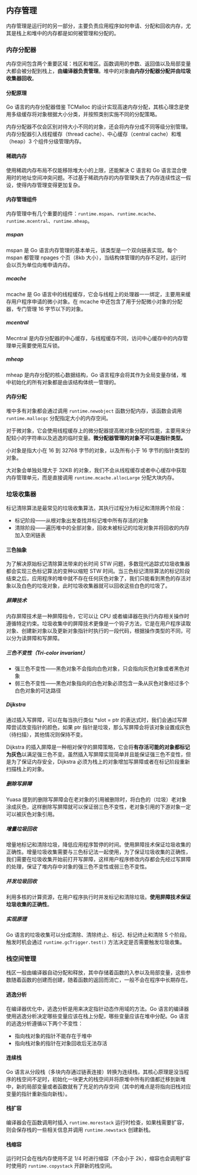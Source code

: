 内存管理
---

内存管理是运行时的另一部分，主要负责应用程序如何申请、分配和回收内存，尤其是栈上和堆中的内存都是如何被管理和分配的。



### 内存分配器

内存空间包含两个重要区域：栈区和堆区。函数调用的参数、返回值以及局部变量大都会被分配到栈上，**由编译器负责管理**。堆中的对象**由内存分配器分配并由垃圾收集器回收**。

#### 分配原理

Go 语言的内存分配器借鉴 TCMalloc 的设计实现高速内存分配，其核心理念是使用多级缓存将对象根据大小分类，并按照类别实施不同的分配策略。

内存分配器不仅会区别对待大小不同的对象，还会将内存分成不同等级分别管理。内存分配器引入线程缓存（thread cache）、中心缓存（central cache）和堆（heap）3 个组件分级管理内存。

#### 稀疏内存

使用稀疏内存布局不仅能移除堆大小的上限，还能解决 C 语言和 Go 语言混合使用时的地址空间冲突问题。不过基于稀疏内存的内存管理失去了内存连续性这一假设，使得内存管理变得更加复杂。

#### 内存管理组件

内存管理中有几个重要的组件：`runtime.mspan`、`runtime.mcache`、`runtime.mcentral`、`runtime.mheap`。

##### mspan

mspan 是 Go 语言内存管理的基本单元，该类型是一个双向链表实现。每个 mspan 都管理 npages 个页（8kb 大小），当结构体管理的内存不足时，运行时会以页为单位向堆申请内存。

##### mcache

mcache 是 Go 语言中的线程缓存，它会与线程上的处理器一一绑定，主要用来缓存用户程序申请的微小对象。在 mcache 中还包含了用于分配微小对象的分配器，专门管理 16 字节以下的对象。

##### mcentral

Mecntral 是内存分配器的中心缓存，与线程缓存不同，访问中心缓存中的内存管理单元需要使用互斥锁。

##### mheap

mheap 是内存分配的核心数据结构，Go 语言程序会将其作为全局变量存储，堆中初始化的所有对象都是由该结构体统一管理的。

#### 内存分配

堆中多有对象都会通过调用 `runtime.newobject` 函数分配内存，该函数会调用 `runtime.mallocgc` 分配指定大小的内存空间。

对于微对象，它会使用线程缓存上的微分配器提高微对象分配的性能，主要用来分配较小的字符串以及逃逸的临时变量。**微分配器管理的对象不可以是指针类型。**

小对象是指大小在 16 到 32768 字节的对象，以及所有小于 16 字节的指针类型的对象。

大对象会单独处理大于 32KB 的对象，我们不会从线程缓存或者中心缓存中获取内存管理单元，而是直接调用 `runtime.mcache.allocLarge` 分配大块内存。



### 垃圾收集器

标记清除算法是最常见的垃圾收集算法，其执行过程分为标记和清除两个阶段：

* 标记阶段——从根对象出发查找并标记堆中所有存活的对象
* 清除阶段——遍历堆中的全部对象，回收未被标记的垃圾对象并将回收的内存加入空闲链表

#### 三色抽象

为了解决原始标记清除算法带来的长时间 STW 问题，多数现代追踪式垃圾收集器都会实现三色标记算法的变种以缩短 STW 时间。当三色标记清除算法的标记阶段结束之后，应用程序的堆中就不存在任何灰色对象了，我们只能看到黑色的存活对象以及白色的垃圾对象，此时垃圾收集器就可以回收这些白色的垃圾了。

##### 屏障技术

内存屏障技术是一种屏障指令，它可以让 CPU 或者编译器在执行内存相关操作时遵循特定约束。垃圾收集中的屏障技术更像是一个钩子方法，它是在用户程序读取对象、创建新对象以及更新对象指针时执行的一段代码，根据操作类型的不同，可以分为读屏障和写屏障。

##### 三色不变性（Tri-color invariant）

* 强三色不变性——黑色对象不会指向白色对象，只会指向灰色对象或者黑色对象
* 弱三色不变性——黑色对象指向的白色对象必须包含一条从灰色对象经过多个白色对象的可达路径

##### Dijkstra

通过插入写屏障，可以在每当执行类似 *slot = ptr 的表达式时，我们会通过写屏障尝试改变指针的颜色，如果 ptr 指针是垃圾，那么写屏障会将该对象设置成灰色（待扫描），其他情况则保持不变。

Dijkstra 的插入屏障是一种相对保守的屏障策略，它会将**有存活可能的对象都标记为灰色**以满足强三色不变。虽然插入写屏障实现简单并且能保证强三色不变性，但是为了保证内存安全，Dijkstra 必须为栈上的对象增加写屏障或者在标记阶段重新扫描栈上的对象。

##### 删除写屏障

Yuasa 提到的删除写屏障会在老对象的引用被删除时，将白色的（垃圾）老对象涂成灰色，这样删除写屏障就可以保证弱三色不变性，老对象引用的下游对象一定可以被灰色对象引用。

##### 增量垃圾回收

增量地标记和清除垃圾，降低应用程序暂停的时间。使用屏障技术保证垃圾收集的正确性。增量垃圾收集需要与三色标记法一起使用，为了保证垃圾收集的正确性，我们需要在垃圾收集开始前打开写屏障，这样用户程序修改内存都会先经过写屏障的处理，保证了堆内存中对象的强三色不变性或弱三色不变性。

##### 并发垃圾回收

利用多核的计算资源，在用户程序执行时并发标记和清除垃圾。**使用屏障技术保证垃圾收集的正确性**。

##### 实现原理

Go 语言的垃圾收集可以分成清除、清除终止、标记、标记终止和清除 5 个阶段。触发时机会通过 `runtime.gcTrigger.test()` 方法决定是否需要触发垃圾收集。



### 栈空间管理

栈区一般由编译器自动分配和释放，其中存储着函数的入参以及局部变量，这些参数随着函数的创建而创建，随着函数的返回而消亡，一般不会在程序中长期存在。

#### 逃逸分析

在编译器优化中，逃逸分析是用来决定指针动态作用域的方法。Go 语言的编译器使用逃逸分析决定哪些变量应该在栈上分配，哪些变量应该在堆中分配。Go 语言的逃逸分析遵循以下两个不变性：

* 指向栈对象的指针不能存在于堆中
* 指向栈对象的指针在对象回收后无法存活

#### 连续栈

Go 语言从分段栈（多块内存通过链表连接）转换为连续栈，其核心原理是没当程序的栈空间不足时，初始化一块更大的栈空间并将原堆中所有的值都迁移到新堆中，新的局部变量或者函数就有了充足的内存空间（其中的难点是将指向旧栈对应变量的指针重新指向新栈）。

#### 栈扩容

编译器会在函数调用时插入 `runtime.morestack` 运行时检查，如果栈需要扩容，则会保存栈的一些相关信息并调用 `runtime.newstack` 创建新栈。

#### 栈缩容

运行时只会在栈内存使用不足 1/4 时进行缩容（不会小于 2k），缩容也会调用扩容时使用的 `runtime.copystack` 开辟新的栈空间。
